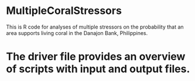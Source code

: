 # MultipleCoralStressors

This is R code for analyses of multiple stressors on the probability that an area supports living coral in the Danajon Bank, Philippines.

# The driver file provides an overview of scripts with input and output files.
